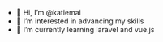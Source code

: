 - 👋 Hi, I’m @katiemai
- 👀 I’m interested in advancing my skills
- 🌱 I’m currently learning laravel and vue.js

<!---
katiemai/katiemai is a ✨ special ✨ repository because its `README.md` (this file) appears on your GitHub profile.
You can click the Preview link to take a look at your changes.
--->

